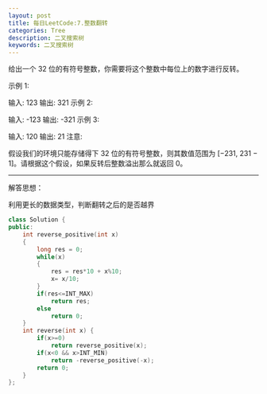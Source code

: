 ```yaml
---
layout: post
title: 每日LeetCode:7.整数翻转
categories: Tree
description: 二叉搜索树
keywords: 二叉搜索树
---
```


给出一个 32 位的有符号整数，你需要将这个整数中每位上的数字进行反转。

示例 1:

输入: 123
输出: 321
 示例 2:

输入: -123
输出: -321
示例 3:

输入: 120
输出: 21
注意:

假设我们的环境只能存储得下 32 位的有符号整数，则其数值范围为 [−231,  231 − 1]。请根据这个假设，如果反转后整数溢出那么就返回 0。

------

解答思想：

利用更长的数据类型，判断翻转之后的是否越界

```c++
class Solution {
public:
    int reverse_positive(int x)
    {
        long res = 0;
        while(x)
        {
            res = res*10 + x%10;
            x= x/10;
        }
        if(res<=INT_MAX)
            return res;
        else
            return 0;
    }
    int reverse(int x) {
        if(x>=0)
            return reverse_positive(x);
        if(x<0 && x>INT_MIN)
            return -reverse_positive(-x);
        return 0;
    }
};
```

